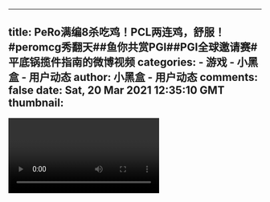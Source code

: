 
---
title: PeRo满编8杀吃鸡！PCL两连鸡，舒服！#peromcg秀翻天##鱼你共赏PGI##PGI全球邀请赛# 平底锅揽件指南的微博视频
categories: 
    - 游戏
    - 小黑盒 - 用户动态
author: 小黑盒 - 用户动态
comments: false
date: Sat, 20 Mar 2021 12:35:10 GMT
thumbnail: 
---

<div>   
<video id="post_video" autoplay="autoplay" controls="controls" data-v-7a7cc90a></video>  
</div>
            